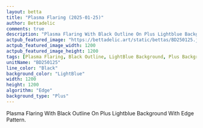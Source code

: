 ```yaml
---
layout: betta
title: "Plasma Flaring (2025-01-25)"
author: Bettadelic
comments: true
description: "Plasma Flaring With Black Outline On Plus Lightblue Background With Edge Pattern."
actpub_featured_image: "https://bettadelic.art/static/bettas/BD250125.jpg"
actpub_featured_image_width: 1200
actpub_featured_image_height: 1200
tags: [Plasma Flaring, Black Outline, LightBlue Background, Plus Background Pattern, Edge Pattern, January 2025]
unitName: "BD250125"
line_color: "Black"
background_color: "LightBlue"
width: 1200
height: 1200
algorithm: "Edge"
background_type: "Plus"
---
```


Plasma Flaring With Black Outline On Plus Lightblue Background With Edge Pattern.
